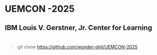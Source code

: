 ﻿# UEMCON -2025
##
## IBM Louis V. Gerstner, Jr. Center for Learning
#
#

> git clone https://github.com/wonder-phil/UEMCON-2025


